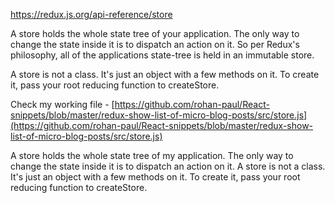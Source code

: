 https://redux.js.org/api-reference/store

A store holds the whole state tree of your application. The only way to change the state inside it is to dispatch an action on it. So per Redux's philosophy, all of the applications state-tree is held in an immutable store.

A store is not a class. It's just an object with a few methods on it. To create it, pass your root reducing function to createStore.



Check my working file - [https://github.com/rohan-paul/React-snippets/blob/master/redux-show-list-of-micro-blog-posts/src/store.js](https://github.com/rohan-paul/React-snippets/blob/master/redux-show-list-of-micro-blog-posts/src/store.js)

A store holds the whole state tree of my application. The only way to change the state inside it is to dispatch an action on it. A store is not a class. It's just an object with a few methods on it. To create it, pass your root reducing function to createStore.